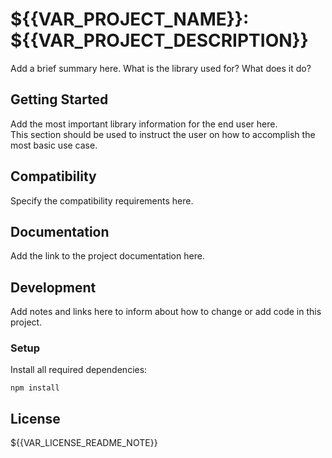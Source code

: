 # ${{VAR_PROJECT_NAME}}: ${{VAR_PROJECT_DESCRIPTION}}

Add a brief summary here. What is the library used for? What does it do?

## Getting Started

Add the most important library information for the end user here.  
This section should be used to instruct the user on how to accomplish the most basic use case.


## Compatibility

Specify the compatibility requirements here.


## Documentation

Add the link to the project documentation here.


## Development

Add notes and links here to inform about how to change or add code in this project.

### Setup

Install all required dependencies:
```
npm install
```


## License

${{VAR_LICENSE_README_NOTE}}
